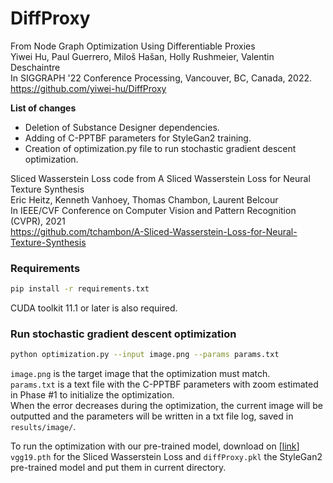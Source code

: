 # DiffProxy

From Node Graph Optimization Using Differentiable Proxies   
Yiwei Hu, Paul Guerrero, Miloš Hašan, Holly Rushmeier, Valentin Deschaintre   
In SIGGRAPH '22 Conference Processing, Vancouver, BC, Canada, 2022.   
https://github.com/yiwei-hu/DiffProxy

**List of changes**   
- Deletion of Substance Designer dependencies.   
- Adding of C-PPTBF parameters for StyleGan2 training.   
- Creation of optimization.py file to run stochastic gradient descent optimization.   


Sliced Wasserstein Loss code from A Sliced Wasserstein Loss for Neural Texture Synthesis   
Eric Heitz, Kenneth Vanhoey, Thomas Chambon, Laurent Belcour   
In IEEE/CVF Conference on Computer Vision and Pattern Recognition (CVPR), 2021   
https://github.com/tchambon/A-Sliced-Wasserstein-Loss-for-Neural-Texture-Synthesis

### Requirements
```bash 
pip install -r requirements.txt
```

CUDA toolkit 11.1 or later is also required.

### Run stochastic gradient descent optimization
```bash 
python optimization.py --input image.png --params params.txt
```

`image.png` is the target image that the optimization must match.   
`params.txt` is a text file with the C-PPTBF parameters with zoom estimated in Phase #1 to initialize the optimization.   
When the error decreases during the optimization, the current image will be outputted and the parameters will be written in a txt file log, saved in `results/image/`.

To run the optimization with our pre-trained model, download on [[link](https://seafile.unistra.fr/d/4c57922791fc406581f3/)] `vgg19.pth` for the Sliced Wasserstein Loss and `diffProxy.pkl` the StyleGan2 pre-trained model and put them in current directory.

